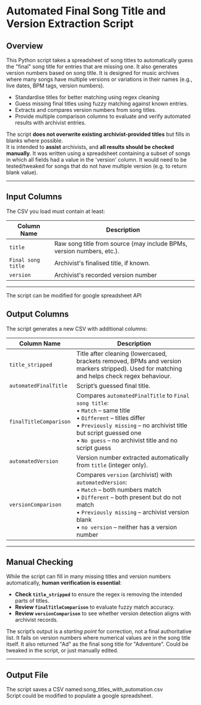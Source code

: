 # Automated Final Song Title and Version Extraction Script

## Overview
This Python script takes a spreadsheet of song titles to automatically guess the "final" song title for entries that are missing one. It also generates version numbers based on song title. It is designed for music archives where many songs have multiple versions or variations in their names (e.g., live dates, BPM tags, version numbers).

- Standardise titles for better matching using regex cleaning
- Guess missing final titles using fuzzy matching against known entries.
- Extracts and compares version numbers from song titles.
- Provide multiple comparison columns to evaluate and verify automated results with archivist entries.

The script **does not overwrite existing archivist-provided titles** but fills in blanks where possible.  
It is intended to **assist** archivists, and **all results should be checked manually**.
It was written using a spreadsheet containing a subset of songs in which all fields had a value in the 'version' column. It would need to be tested/tweaked for songs that do not have multiple version (e.g. to return blank value). 

---

## Input Columns

The CSV you load must contain at least:

| Column Name        | Description |
|--------------------|-------------|
| `title`            | Raw song title from source (may include BPMs, version numbers, etc.). |
| `Final song title` | Archivist's finalised title, if known. |
| `version`          | Archivist's recorded version number |

---
The script can be modified for google spreadsheet API

## Output Columns

The script generates a new CSV with additional columns:

| Column Name             | Description |
|-------------------------|-------------|
| `title_stripped`        | Title after cleaning (lowercased, brackets removed, BPMs and version markers stripped). Used for matching and helps check regex behaviour. |
| `automatedFinalTitle`      | Script’s guessed final title. |
| `finalTitleComparison`    | Compares `automatedFinalTitle` to `Final song title`:<br>• `Match` – same title<br>• `Different` – titles differ<br>• `Previously missing` – no archivist title but script guessed one<br>• `No guess` – no archivist title and no script guess |
| `automatedVersion`      | Version number extracted automatically from `title` (integer only). |
| `versionComparison`     | Compares `version` (archivist) with `automatedVersion`:<br>• `Match` – both numbers match<br>• `Different` – both present but do not match<br>• `Previously missing` – archivist version blank <br>• `no version` – neither has a version number |

---

## Manual Checking

While the script can fill in many missing titles and version numbers automatically, **human verification is essential**:

- **Check `title_stripped`** to ensure the regex is removing the intended parts of titles.
- **Review `finalTitleComparison`** to evaluate fuzzy match accuracy.
- **Review `versionComparison`** to see whether version detection aligns with archivist records.

The script’s output is a *starting point* for correction, not a final authoritative list.
It fails on version numbers where numerical values are in the song title itself. It also returned "Ad" as the final song title for "Adventure". Could be tweaked in the script, or just manually edited. 

---

## Output File

The script saves a CSV named:song_titles_with_automation.csv  
Script could be modified to populate a google spreadsheet. 

